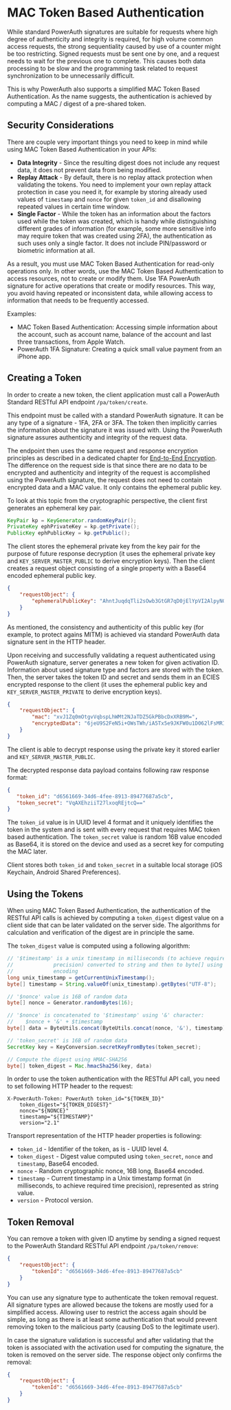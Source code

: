# MAC Token Based Authentication

While standard PowerAuth signatures are suitable for requests where high degree of authenticity and integrity is required, for high volume common access requests, the strong sequentiality caused by use of a counter might be too restricting. Signed requests must be sent one by one, and a request needs to wait for the previous one to complete. This causes both data processing to be slow and the programming task related to request synchronization to be unnecessarily difficult.

This is why PowerAuth also supports a simplified MAC Token Based Authentication. As the name suggests, the authentication is achieved by computing a MAC / digest of a pre-shared token.

## Security Considerations

There are couple very important things you need to keep in mind while using MAC Token Based Authentication in your APIs:

- **Data Integrity** - Since the resulting digest does not include any request data, it does not prevent data from being modified.
- **Replay Attack** - By default, there is no replay attack protection when validating the tokens. You need to implement your own replay attack protection in case you need it, for example by storing already used values of `timestamp` and `nonce` for given `token_id` and disallowing repeated values in certain time window.
- **Single Factor** - While the token has an information about the factors used while the token was created, which is handy while distinguishing different grades of information (for example, some more sensitive info may require token that was created using 2FA), the authentication as such uses only a single factor. It does not include PIN/password or biometric information at all.

As a result, you must use MAC Token Based Authentication for read-only operations only. In other words, use the MAC Token Based Authentication to access resources, not to create or modify them. Use 1FA PowerAuth signature for active operations that create or modify resources. This way, you avoid having repeated or inconsistent data, while allowing access to information that needs to be frequently accessed.

Examples:

- MAC Token Based Authentication: Accessing simple information about the account, such as account name, balance of the account and last three transactions, from Apple Watch.
- PowerAuth 1FA Signature: Creating a quick small value payment from an iPhone app.

## Creating a Token

In order to create a new token, the client application must call a PowerAuth Standard RESTful API endpoint `/pa/token/create`.

This endpoint must be called with a standard PowerAuth signature. It can be any type of a signature - 1FA, 2FA or 3FA. The token then implicitly carries the information about the signature it was issued with. Using the PowerAuth signature assures authenticity and integrity of the request data.

The endpoint then uses the same request and response encryption principles as described in a dedicated chapter for [End-to-End Encryption](./End-To-End-Encryption.md). The difference on the request side is that since there are no data to be encrypted and authenticity and integrity of the request is accomplished using the PowerAuth signature, the request does not need to contain encrypted data and a MAC value. It only contains the ephemeral public key.

To look at this topic from the cryptographic perspective, the client first generates an ephemeral key pair.

```java
KeyPair kp = KeyGenerator.randomKeyPair();
PrivateKey ephPrivateKey = kp.getPrivate();
PublicKey ephPublicKey = kp.getPublic();
```

The client stores the ephemeral private key from the key pair for the purpose of future response decryption (it uses the ephemeral private key and `KEY_SERVER_MASTER_PUBLIC` to derive encryption keys). Then the client creates a request object consisting of a single property with a Base64 encoded ephemeral public key.

```json
{
    "requestObject": {
        "ephemeralPublicKey": "AhntJuqdqTli2sOwb3GtGR7qD0jElYpVI2AlpyNGOiH4"
    }
}
```

As mentioned, the consistency and authenticity of this public key (for example, to protect agains MITM) is achieved via standard PowerAuth data signature sent in the HTTP header.

Upon receiving and successfully validating a request authenticated using PowerAuth signature, server generates a new token for given activation ID. Information about used signature type and factors are stored with the token. Then, the server takes the token ID and secret and sends them in an ECIES encrypted response to the client (it uses the ephemeral public key and `KEY_SERVER_MASTER_PRIVATE` to derive encryption keys).

```json
{
    "requestObject": {
        "mac": "xvJ1Zq0mOtgvVqbspLhWMt2NJaTDZ5GkPBbcDxXRB9M=",
        "encryptedData": "6jeU9S2FeN5i+OWsTWh/iA5Tx5e9JKFW0u1D062lFsMRIQwcNJZYkPoxWXQDIHdT5OIQrxMe4+qH+pNec5HlzBacZPAy3fB3fCc25OJAoXIaBOTatVbAcsuToseNanIX3+ZNcyxIEVj16OoawPhm1w==",
    }
}
```

The client is able to decrypt response using the private key it stored earlier and `KEY_SERVER_MASTER_PUBLIC`.

The decrypted response data payload contains following raw response format:

```json
{
   "token_id": "d6561669-34d6-4fee-8913-89477687a5cb",  
   "token_secret": "VqAXEhziiT27lxoqREjtcQ=="
}
```

The `token_id` value is in UUID level 4 format and it uniquely identifies the token in the system and is sent with every request that requires MAC token based authentication. The `token_secret` value is random 16B value encoded as Base64, it is stored on the device and used as a secret key for computing the MAC later.

Client stores both `token_id` and `token_secret` in a suitable local storage (iOS Keychain, Android Shared Preferences).

## Using the Tokens

When using MAC Token Based Authentication, the authentication of the RESTful API calls is achieved by computing a `token_digest` digest value on a client side that can be later validated on the server side. The algorithms for calculation and verification of the digest are in principle the same.

The `token_digest` value is computed using a following algorithm:

```java
// '$timestamp' is a unix timestamp in milliseconds (to achieve required time
//             precision) converted to string and then to byte[] using UTF-8
//             encoding
long unix_timestamp = getCurrentUnixTimestamp();
byte[] timestamp = String.valueOf(unix_timestamp).getBytes("UTF-8");

// '$nonce' value is 16B of random data
byte[] nonce = Generator.randomBytes(16);

// '$nonce' is concatenated to '$timestamp' using '&' character:
//    $nonce + '&' + $timestamp
byte[] data = ByteUtils.concat(ByteUtils.concat(nonce, '&'), timestamp);

// 'token_secret' is 16B of random data
SecretKey key = KeyConversion.secretKeyFromBytes(token_secret);

// Compute the digest using HMAC-SHA256
byte[] token_digest = Mac.hmacSha256(key, data)
```

In order to use the token authentication with the RESTful API call, you need to set following HTTP header to the request:

```http
X-PowerAuth-Token: PowerAuth token_id="${TOKEN_ID}"
    token_digest="${TOKEN_DIGEST}"
    nonce="${NONCE}"
    timestamp="${TIMESTAMP}"
    version="2.1"
```

Transport representation of the HTTP header properties is following:

- `token_id` - Identifier of the token, as is - UUID level 4.
- `token_digest` - Digest value computed using `token_secret`, `nonce` and `timestamp`, Base64 encoded.
- `nonce` - Random cryptographic nonce, 16B long, Base64 encoded.
- `timestamp` - Current timestamp in a Unix timestamp format (in milliseconds, to achieve required time precision), represented as string value.
- `version` - Protocol version.

## Token Removal

You can remove a token with given ID anytime by sending a signed request to the PowerAuth Standard RESTful API endpoint `/pa/token/remove`:

```json
{
    "requestObject": {
        "tokenId": "d6561669-34d6-4fee-8913-89477687a5cb"
    }
}
```

You can use any signature type to authenticate the token removal request. All signature types are allowed because the tokens are mostly used for a simplified access. Allowing user to restrict the access again should be simple, as long as there is at least some authentication that would prevent removing token to the malicious party (causing DoS to the legitimate user).

In case the signature validation is successful and after validating that the token is associated with the activation used for computing the signature, the token is removed on the server side. The response object only confirms the removal:

```json
{
    "requestObject": {
        "tokenId": "d6561669-34d6-4fee-8913-89477687a5cb"
    }
}
```

